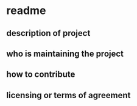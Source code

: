 # readme

## description of project

## who is maintaining the project

## how to contribute

## licensing or terms of agreement
